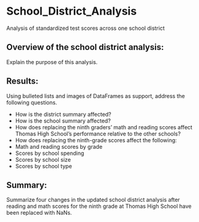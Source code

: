 # School_District_Analysis
Analysis of standardized test scores across one school district

## Overview of the school district analysis: 
Explain the purpose of this analysis.

## Results: 
Using bulleted lists and images of DataFrames as support, address the following questions.

- How is the district summary affected?
- How is the school summary affected?
- How does replacing the ninth graders’ math and reading scores affect Thomas High School’s performance relative to the other schools?
- How does replacing the ninth-grade scores affect the following:
- Math and reading scores by grade
- Scores by school spending
- Scores by school size
- Scores by school type

## Summary: 
Summarize four changes in the updated school district analysis after reading and math scores for the ninth grade at Thomas High School have been replaced with NaNs.
